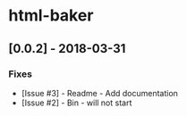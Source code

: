 # html-baker

## [0.0.2] - 2018-03-31

### Fixes

- [Issue #3] - Readme - Add documentation
- [Issue #2] - Bin - will not start
